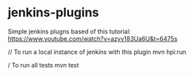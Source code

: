 # jenkins-plugins

Simple jenkins plugns based of this tutorial: https://www.youtube.com/watch?v=azyv183Ua6U&t=6475s

// To run a local instance of jenkins with this plugin
mvn hpi:run

/ To run all tests
mvn test